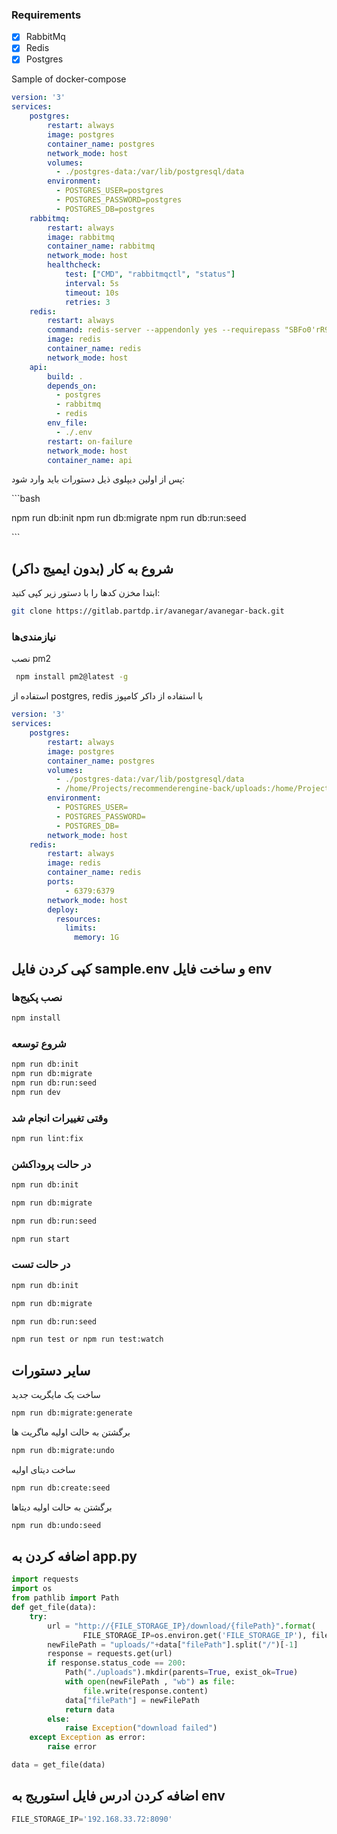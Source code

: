 
### Requirements

- [x] RabbitMq
- [x] Redis
- [x] Postgres

Sample of docker-compose

```yaml
version: '3'
services:
    postgres:
        restart: always
        image: postgres
        container_name: postgres
        network_mode: host
        volumes:
          - ./postgres-data:/var/lib/postgresql/data
        environment:
          - POSTGRES_USER=postgres
          - POSTGRES_PASSWORD=postgres
          - POSTGRES_DB=postgres
    rabbitmq:
        restart: always
        image: rabbitmq
        container_name: rabbitmq
        network_mode: host
        healthcheck:
            test: ["CMD", "rabbitmqctl", "status"]
            interval: 5s
            timeout: 10s
            retries: 3
    redis:
        restart: always
        command: redis-server --appendonly yes --requirepass "SBFo0'rR9LpqY5%GZiZp"
        image: redis
        container_name: redis
        network_mode: host
    api:
        build: .
        depends_on:
          - postgres
          - rabbitmq
          - redis
        env_file:
          - ./.env
        restart: on-failure
        network_mode: host
        container_name: api

```

پس از اولین دیپلوی ذیل دستورات باید وارد شود:

‍‍‍‍‍‍```bash

npm run db:init
npm run db:migrate
npm run db:run:seed

‍‍‍```

## (بدون ایمیج داکر) شروع به کار <a name = "getting_started"></a>

ابتدا مخزن کدها را با دستور زیر کپی کنید:

```bash
git clone https://gitlab.partdp.ir/avanegar/avanegar-back.git
```

### نیازمندی‌ها

نصب pm2

```bash
 npm install pm2@latest -g
```

استفاده از postgres, redis
با استفاده از داکر کامپوز

```yaml
version: '3'
services:
    postgres:
        restart: always
        image: postgres
        container_name: postgres
        volumes:
          - ./postgres-data:/var/lib/postgresql/data
          - /home/Projects/recommenderengine-back/uploads:/home/Projects/
        environment:
          - POSTGRES_USER=
          - POSTGRES_PASSWORD=
          - POSTGRES_DB=
        network_mode: host
    redis:
        restart: always
        image: redis
        container_name: redis
        ports:
            - 6379:6379
        network_mode: host
        deploy:
          resources:
            limits:
              memory: 1G
```

## کپی کردن فایل sample.env و ساخت فایل env

### نصب پکیج‌ها

```bash
npm install
```

### شروع توسعه

```bash
npm run db:init
npm run db:migrate
npm run db:run:seed
npm run dev
```

### وقتی تغییرات انجام شد

```bash
npm run lint:fix
```

### در حالت پروداکشن

```bash
npm run db:init

npm run db:migrate

npm run db:run:seed

npm run start
```

### در حالت تست

```bash
npm run db:init

npm run db:migrate

npm run db:run:seed

npm run test or npm run test:watch
```

## سایر دستورات

ساخت یک مایگریت جدید

```bash
npm run db:migrate:generate
```

برگشتن به حالت اولیه ماگریت ها

```bash
npm run db:migrate:undo
```

ساخت دیتای اولیه

```bash
npm run db:create:seed
```

برگشتن به حالت اولیه دیتاها

```bash
npm run db:undo:seed
```

## اضافه کردن به app.py

```python
import requests
import os
from pathlib import Path
def get_file(data):
    try:
        url = "http://{FILE_STORAGE_IP}/download/{filePath}".format(
                FILE_STORAGE_IP=os.environ.get('FILE_STORAGE_IP'), filePath=data["filePath"])
        newFilePath = "uploads/"+data["filePath"].split("/")[-1]
        response = requests.get(url)
        if response.status_code == 200:
            Path("./uploads").mkdir(parents=True, exist_ok=True)
            with open(newFilePath , "wb") as file:
                file.write(response.content)
            data["filePath"] = newFilePath
            return data
        else:
            raise Exception("download failed")
    except Exception as error:
        raise error

data = get_file(data)
```

## اضافه کردن ادرس فایل استوریج به env

```javascript
FILE_STORAGE_IP='192.168.33.72:8090'
```
